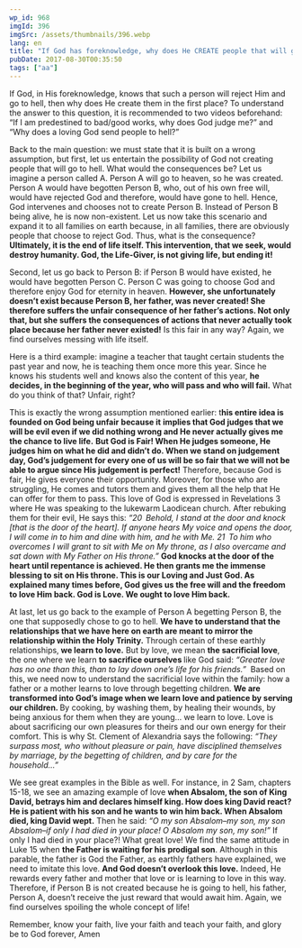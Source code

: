 ```yaml
---
wp_id: 968
imgId: 396
imgSrc: /assets/thumbnails/396.webp
lang: en
title: "If God has foreknowledge, why does He CREATE people that will go to hell?"
pubDate: 2017-08-30T00:35:50
tags: ["aa"]
---
```


<!-- page: 6 -->

<p>If God, in His foreknowledge, knows that such a person will reject Him and go to hell, then why does He create them in the first place? To understand the answer to this question, it is recommended to two videos beforehand: “If I am predestined to bad/good works, why does God judge me?” and “Why does a loving God send people to hell?” <span data-ccp-props="{&quot;201341983&quot;:0,&quot;335559731&quot;:720,&quot;335559739&quot;:200,&quot;335559740&quot;:276}"> </span></p>
<p>Back to the main question: we must state that it is built on a wrong assumption, but first, let us entertain the possibility of God not creating people that will go to hell. What would the consequences be? Let us imagine a person called A. Person A will go to heaven, so he was created. Person A would have begotten Person B, who, out of his own free will, would have rejected God and therefore, would have gone to hell. Hence, God intervenes and chooses not to create Person B. Instead of Person B being alive, he is now non-existent. Let us now take this scenario and expand it to all families on earth because, in all families, there are obviously people that choose to reject God. Thus, what is the consequence? <b>Ultimately, it is the end of life itself. This intervention, that we seek, would destroy humanity. God, the Life-Giver, is not giving life, but ending it!</b> <span data-ccp-props="{&quot;201341983&quot;:0,&quot;335559731&quot;:720,&quot;335559739&quot;:200,&quot;335559740&quot;:276}"> </span></p>
<p>Second, let us go back to Person B: if Person B would have existed, he would have begotten Person C. Person C was going to choose God and therefore enjoy God for eternity in heaven. <b>However, she unfortunately doesn’t exist because Person B, her father, was never created! She therefore suffers the unfair consequence of her father’s actions. Not only that, but she suffers the consequences of actions that never actually took place because her father never existed!</b> Is this fair in any way? Again, we find ourselves messing with life itself.<span data-ccp-props="{&quot;201341983&quot;:0,&quot;335559731&quot;:720,&quot;335559739&quot;:200,&quot;335559740&quot;:276}"> </span></p>
<p>Here is a third example: imagine a teacher that taught certain students the past year and now, he is teaching them once more this year. Since he knows his students well and knows also the content of this year, <b>he decides, in the beginning of the year, who will pass and who will fail.</b> What do you think of that? Unfair, right?<span data-ccp-props="{&quot;201341983&quot;:0,&quot;335559731&quot;:720,&quot;335559739&quot;:200,&quot;335559740&quot;:276}"> </span></p>
<p>This is exactly the wrong assumption mentioned earlier: t<b>his entir</b><b>e idea is founded on God being u</b><b>nfair</b> <b>b</b><b>ecause it</b> <b>implies that God judges that we will be evil even if we</b><b> did nothing wrong and He never actually gives me the chance to live life.</b> <b>But God is Fair! When He judges someone, He judges him on what he did and didn’t do. When we stand on judgement day, God’s judgement for </b><b>every one of us will be so fair</b><b> that we will not be able to argue </b><b>since </b><b>His judgement is perfect!</b> Therefore, because God is fair, He gives everyone their opportunity. Moreover, for those who are struggling, He comes and tutors them and gives them all the help that He can offer for them to pass. This love of God is expressed in Revelations 3 where He was speaking to the lukewarm Laodicean church. After rebuking them for their evil, He says this: <i>“</i><i><span data-fontsize="12">20 </span></i><i> </i><i>Behold</i><i>, I stand at the door and knock [that is the door of the heart]. If anyone hears My voice and opens the door, I will come in to him and dine with him, and he with Me.</i> <i><span data-fontsize="12">21 </span></i><i> </i><i>To</i><i> him who overcomes I will grant to sit with Me on My throne, as I also overcame and sat down with My Father on His throne.”</i> <b>God knock</b><b>s at the door of the heart until </b><b>repentance is </b><b>achieved</b><b>. He </b><b>then </b><b>grants me the immense blessing to sit on His throne. This is our Loving and Just God. As explained many times before, God gives us the free will and the freedom to love Him back. God is Love. We ought to love Him back.</b><span data-ccp-props="{&quot;201341983&quot;:0,&quot;335559731&quot;:720,&quot;335559739&quot;:200,&quot;335559740&quot;:276}"> </span></p>
<p>At last, let us go back to the example of Person A begetting Person B, the one that supposedly chose to go to hell. <b>We have to understand that the relationships that we have here on earth are meant to mirror the relationship within the Holy Trinity.</b> Through certain of these earthly relationships,<b> we learn to love.</b> But by love, we mean <b>the sacrificial love</b>, the one where we learn <b>to sacrifice ourselves </b>like God said: <i>“Greater love has no one than this, than to lay down one&#8217;s life for his friends.”</i>  Based on this, we need now to understand the sacrificial love within the family: how a father or a mother learns to love through begetting children. <b>We ar</b><b>e transformed into God’s image </b><b>when we learn love and patience by serving our children. </b>By cooking, by washing them, by healing their wounds, by being anxious for them when they are young… we learn to love. Love is about sacrificing our own pleasures for theirs and our own energy for their comfort. This is why St. Clement of Alexandria says the following: <i>“</i><i>They </i><i>surpass</i> <i>most</i><i>, who without pleasure or pain, have </i><i>disciplined</i> <i>themselves</i><i> by </i><i>marriage</i><i>, by the </i><i>begetting</i><i> of </i><i>children</i><i>, and by </i><i>care</i><i> for the </i><i>household</i><i>…” </i><span data-ccp-props="{&quot;201341983&quot;:0,&quot;335559731&quot;:720,&quot;335559739&quot;:200,&quot;335559740&quot;:276}"> </span></p>
<p>We see great examples in the Bible as well. For instance, in 2 Sam, chapters 15-18, we see an amazing example of love <b>when Absalom, the son of King David, betrays him and declares himself king. How does king David react? He is patient with his son and he wants to win him back. </b><b>W</b><b>hen Absalom died, king David wept.</b> Then he said: <i>&#8220;O my son Absalom&#8211;my son, my son Absalom&#8211;if only I had died in your place! O Absalom my son, my son!”</i> If only I had died in your place?! What great love! We find the same attitude in Luke 15 when <b>the Father is waiting for his prodigal son</b>. Although in this parable, the father is God the Father, as earthly fathers have explained, we need to imitate this love. <b>And </b><b>God doesn’t overlook this love.</b> Indeed, He rewards every father and mother that love or is learning to love in this way. Therefore, if Person B is not created because he is going to hell, his father, Person A, doesn’t receive the just reward that would await him. Again, we find ourselves spoiling the whole concept of life! <span data-ccp-props="{&quot;201341983&quot;:0,&quot;335559731&quot;:720,&quot;335559739&quot;:200,&quot;335559740&quot;:276}"> </span></p>
<p>Remember, know your faith, live your faith and teach your faith, and glory be to God forever, Amen<span data-ccp-props="{&quot;201341983&quot;:0,&quot;335559739&quot;:200,&quot;335559740&quot;:276}"> </span></p>
